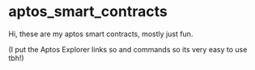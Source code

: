 # aptos_smart_contracts
Hi, these are my aptos smart contracts, mostly just fun.


(I put the Aptos Explorer links so and commands so its very easy to use tbh!)
